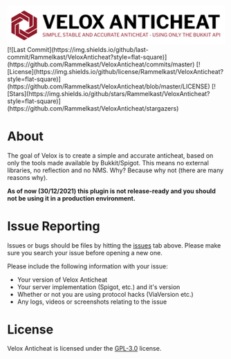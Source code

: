 <img src="assets/logo.png" alt="" width="700"/>
<br>
[![Last Commit](https://img.shields.io/github/last-commit/Rammelkast/VeloxAnticheat?style=flat-square)](https://github.com/Rammelkast/VeloxAnticheat/commits/master) [![License](https://img.shields.io/github/license/Rammelkast/VeloxAnticheat?style=flat-square)](https://github.com/Rammelkast/VeloxAnticheat/blob/master/LICENSE) [![Stars](https://img.shields.io/github/stars/Rammelkast/VeloxAnticheat?style=flat-square)](https://github.com/Rammelkast/VeloxAnticheat/stargazers)


# About
The goal of Velox is to create a simple and accurate anticheat, based on only the tools made available by Bukkit/Spigot. 
This means no external libraries, no reflection and no NMS. Why? Because why not (there are many reasons why).

**As of now (30/12/2021) this plugin is not release-ready and you should not be using it in a production environment.**

# Issue Reporting
Issues or bugs should be files by hitting the [issues](https://github.com/Rammelkast/VeloxAnticheat/issues) tab above. Please make sure you search your issue before opening a new one.

Please include the following information with your issue:
+ Your version of Velox Anticheat
+ Your server implementation (Spigot, etc.) and it's version
+ Whether or not you are using protocol hacks (ViaVersion etc.)
+ Any logs, videos or screenshots relating to the issue

# License
Velox Anticheat is licensed under the [GPL-3.0](https://github.com/Rammelkast/VeloxAnticheat/blob/master/LICENSE) license.
